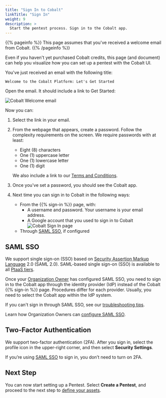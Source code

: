```yaml
---
title: "Sign In to Cobalt"
linkTitle: "Sign In"
weight: 9
description: >
  Start the pentest process. Sign in to the Cobalt app.
---
```


{{% pageinfo %}}
This page assumes that you've received a welcome email from Cobalt.
{{% /pageinfo %}}

Even if you haven't yet purchased Cobalt credits, this page (and document)
can help you visualize how you can set up a pentest with the Cobalt UI.

You've just received an email with the following title:

```
Welcome to the Cobalt Platform: Let's Get Started
```

Open the email. It should include a link to Get Started:

![Cobalt Welcome email](/gsg/WelcomeToPlatformEmail.png "Get Started")

Now you can:

1. Select the link in your email.

1. From the webpage that appears, create a password. Follow the complexity
   requirements on the screen. We require passwords with at least:
   - Eight (8) characters
   - One (1) uppercase letter
   - One (1) lowercase letter
   - One (1) digit

   We also include a link to our [Terms and Conditions](https://cobalt.io/terms/general).

1. Once you've set a password, you should see the Cobalt app.

1. Next time you can sign in to Cobalt in the following ways:
   - From the {{% sign-in %}} page, with:
      - A username and password. Your username is your email address.
      - A Google account that you used to sign in to Cobalt<br>
      ![Cobalt Sign In page](/gsg/SignInPage.png "Cobalt Sign In page")
   - Through [SAML SSO](#saml-sso), if configured

## SAML SSO

We support single sign-on (SSO) based on [Security Assertion Markup Language](/getting-started/glossary/#security-assertion-markup-language) 2.0 (SAML 2.0). SAML-based single sign-on (SSO) is available to all <a href="https://www.cobalt.io/pentest-pricing" target="_blank">PtaaS tiers</a>.

Once your [Organization Owner](/getting-started/glossary/#organization-owner) has configured SAML SSO, you need to sign in to the Cobalt app through the identity provider (IdP) instead of the Cobalt {{% sign-in %}} page. Procedures differ for each provider. Usually, you need to select the Cobalt app within the IdP system.

If you can't sign in through SAML SSO, see our [troubleshooting tips](/platform-deep-dive/cobalt-account/account-recovery/#cant-sign-in-using-saml-sso).

Learn how Organization Owners can [configure SAML SSO](https://cobaltio.zendesk.com/hc/en-us/sections/360012774052--SAML-SSO-).

## Two-Factor Authentication

We support two-factor authentication (2FA). After you sign in, select the profile icon in the upper-right corner, and then select **Security Settings**.

If you’re using [SAML SSO](#saml-sso) to sign in, you don’t need to turn on 2FA.

## Next Step

You can now start setting up a Pentest. Select **Create a Pentest**, and proceed to the next step to [define your assets](../assets).
